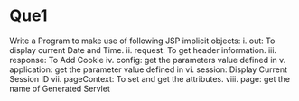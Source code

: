 # Que1

Write a Program to make use of following JSP implicit objects:
i. out: To display current Date and Time.
ii. request: To get header information.
iii. response: To Add Cookie
iv. config: get the parameters value defined in <init-param>
v. application: get the parameter value defined in <context-param>
vi. session: Display Current Session ID
vii. pageContext: To set and get the attributes.
viii. page: get the name of Generated Servlet
